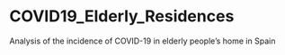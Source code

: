 # COVID19_Elderly_Residences
Analysis of the incidence of COVID-19 in elderly people’s home in Spain
